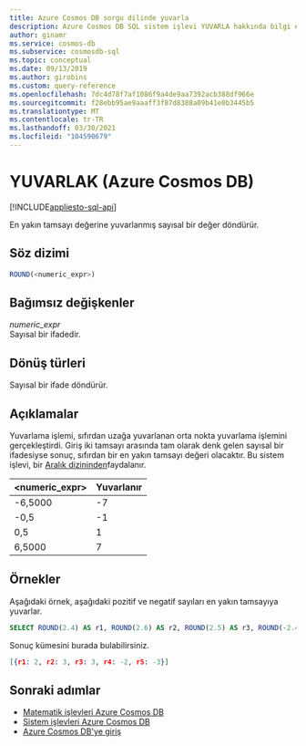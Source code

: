 ```yaml
---
title: Azure Cosmos DB sorgu dilinde yuvarla
description: Azure Cosmos DB SQL sistem işlevi YUVARLA hakkında bilgi edinin.
author: ginamr
ms.service: cosmos-db
ms.subservice: cosmosdb-sql
ms.topic: conceptual
ms.date: 09/13/2019
ms.author: girobins
ms.custom: query-reference
ms.openlocfilehash: 7dc4d78f7af1086f9a4de9aa7392acb388df966e
ms.sourcegitcommit: f28ebb95ae9aaaff3f87d8388a09b41e0b3445b5
ms.translationtype: MT
ms.contentlocale: tr-TR
ms.lasthandoff: 03/30/2021
ms.locfileid: "104590679"
---
```

# <a name="round-azure-cosmos-db"></a>YUVARLAK (Azure Cosmos DB)
[!INCLUDE[appliesto-sql-api](includes/appliesto-sql-api.md)]

 En yakın tamsayı değerine yuvarlanmış sayısal bir değer döndürür.  
  
## <a name="syntax"></a>Söz dizimi
  
```sql
ROUND(<numeric_expr>)  
```  
  
## <a name="arguments"></a>Bağımsız değişkenler
  
*numeric_expr*  
   Sayısal bir ifadedir.  
  
## <a name="return-types"></a>Dönüş türleri
  
  Sayısal bir ifade döndürür.  
  
## <a name="remarks"></a>Açıklamalar
  
Yuvarlama işlemi, sıfırdan uzağa yuvarlanan orta nokta yuvarlama işlemini gerçekleştirdi. Giriş iki tamsayı arasında tam olarak denk gelen sayısal bir ifadesiyse sonuç, sıfırdan bir en yakın tamsayı değeri olacaktır. Bu sistem işlevi, bir [Aralık dizininden](index-policy.md#includeexclude-strategy)faydalanır.
  
|<numeric_expr>|Yuvarlanır|
|-|-|
|-6,5000|-7|
|-0,5|-1|
|0,5|1|
|6,5000|7|
  
## <a name="examples"></a>Örnekler
  
Aşağıdaki örnek, aşağıdaki pozitif ve negatif sayıları en yakın tamsayıya yuvarlar.  
  
```sql
SELECT ROUND(2.4) AS r1, ROUND(2.6) AS r2, ROUND(2.5) AS r3, ROUND(-2.4) AS r4, ROUND(-2.6) AS r5  
```  
  
Sonuç kümesini burada bulabilirsiniz.  
  
```json
[{r1: 2, r2: 3, r3: 3, r4: -2, r5: -3}]  
```  

## <a name="next-steps"></a>Sonraki adımlar

- [Matematik işlevleri Azure Cosmos DB](sql-query-mathematical-functions.md)
- [Sistem işlevleri Azure Cosmos DB](sql-query-system-functions.md)
- [Azure Cosmos DB'ye giriş](introduction.md)

